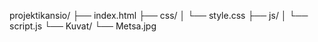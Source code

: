 projektikansio/
├── index.html
├── css/
│   └── style.css
├── js/
│   └── script.js
└── Kuvat/
    └── Metsa.jpg
